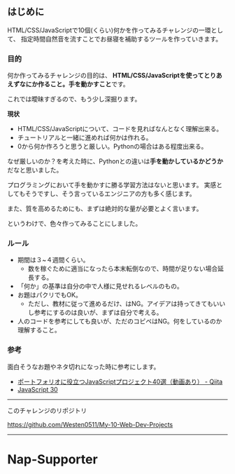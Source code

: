 ## はじめに

HTML/CSS/JavaScriptで10個(くらい)何かを作ってみるチャレンジの一環として、
指定時間自然音を流すことでお昼寝を補助するツールを作っていきます。

### 目的

何か作ってみるチャレンジの目的は、
**HTML/CSS/JavaScriptを使ってとりあえずなにか作ること。手を動かすこと**です。

これでは曖昧すぎるので、もう少し深掘ります。

**現状**

* HTML/CSS/JavaScriptについて、コードを見ればなんとなく理解出来る。
* チュートリアルと一緒に進めれば何かは作れる。
* 0から何か作ろうと思うと厳しい。Pythonの場合はある程度出来る。

なぜ厳しいのか？を考えた時に、Pythonとの違いは**手を動かしているかどうか**だなと思いました。

プログラミングにおいて手を動かすに勝る学習方法はないと思います。
実感としてもそうですし、そう言っているエンジニアの方も多く感じます。

また、質を高めるためにも、まずは絶対的な量が必要とよく言います。

というわけで、色々作ってみることにしました。

### ルール

- 期間は３~４週間くらい。
  - 数を稼ぐために適当になったら本末転倒なので、時間が足りない場合延長する。
- 「何か」の基準は自分の中で人様に見せれるレベルのもの。
- お題はパクリでもOK。
  - ただし、教材に従って進めるだけ、はNG。アイデアは持ってきてもいいし参考にするのは良いが、まずは自分で考える。
- 人のコードを参考にしても良いが、ただのコピペはNG。何をしているのか理解すること。

### 参考

面白そうなお題やネタ切れになった時に参考にします。

- [ポートフォリオに役立つJavaScriptプロジェクト40選（動画あり） - Qiita](https://qiita.com/baby-degu/items/33acb94e404feaf58d35)
- [JavaScript 30](https://javascript30.com/)

***

このチャレンジのリポジトリ

https://github.com/Westen0511/My-10-Web-Dev-Projects

***

# Nap-Supporter

